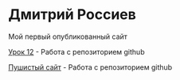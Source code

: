 # Дмитрий Россиев
Мой первый опубликованный сайт

[Урок 12](https://rossiev-dmitriy.github.io/Lesson%2012/ "Готовый сайт") - Работа с репозиторием github


[Пушистый сайт](https://rossiev-dmitriy.github.io/Fox_Coon/ "Пушистый сайт") - Работа с репозиторием github

